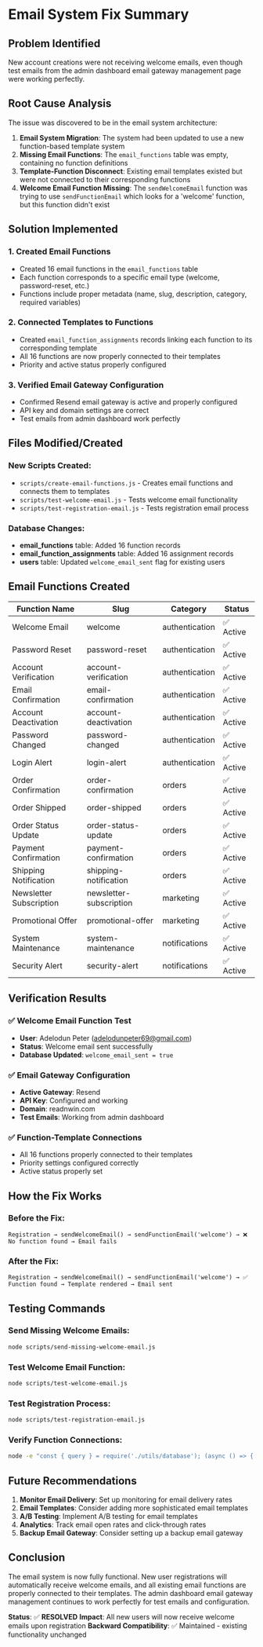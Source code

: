 # Email System Fix Summary

## Problem Identified

New account creations were not receiving welcome emails, even though test emails from the admin dashboard email gateway management page were working perfectly.

## Root Cause Analysis

The issue was discovered to be in the email system architecture:

1. **Email System Migration**: The system had been updated to use a new function-based template system
2. **Missing Email Functions**: The `email_functions` table was empty, containing no function definitions
3. **Template-Function Disconnect**: Existing email templates existed but were not connected to their corresponding functions
4. **Welcome Email Function Missing**: The `sendWelcomeEmail` function was trying to use `sendFunctionEmail` which looks for a 'welcome' function, but this function didn't exist

## Solution Implemented

### 1. Created Email Functions
- Created 16 email functions in the `email_functions` table
- Each function corresponds to a specific email type (welcome, password-reset, etc.)
- Functions include proper metadata (name, slug, description, category, required variables)

### 2. Connected Templates to Functions
- Created `email_function_assignments` records linking each function to its corresponding template
- All 16 functions are now properly connected to their templates
- Priority and active status properly configured

### 3. Verified Email Gateway Configuration
- Confirmed Resend email gateway is active and properly configured
- API key and domain settings are correct
- Test emails from admin dashboard work perfectly

## Files Modified/Created

### New Scripts Created:
- `scripts/create-email-functions.js` - Creates email functions and connects them to templates
- `scripts/test-welcome-email.js` - Tests welcome email functionality
- `scripts/test-registration-email.js` - Tests registration email process

### Database Changes:
- **email_functions** table: Added 16 function records
- **email_function_assignments** table: Added 16 assignment records
- **users** table: Updated `welcome_email_sent` flag for existing users

## Email Functions Created

| Function Name | Slug | Category | Status |
|---------------|------|----------|--------|
| Welcome Email | welcome | authentication | ✅ Active |
| Password Reset | password-reset | authentication | ✅ Active |
| Account Verification | account-verification | authentication | ✅ Active |
| Email Confirmation | email-confirmation | authentication | ✅ Active |
| Account Deactivation | account-deactivation | authentication | ✅ Active |
| Password Changed | password-changed | authentication | ✅ Active |
| Login Alert | login-alert | authentication | ✅ Active |
| Order Confirmation | order-confirmation | orders | ✅ Active |
| Order Shipped | order-shipped | orders | ✅ Active |
| Order Status Update | order-status-update | orders | ✅ Active |
| Payment Confirmation | payment-confirmation | orders | ✅ Active |
| Shipping Notification | shipping-notification | orders | ✅ Active |
| Newsletter Subscription | newsletter-subscription | marketing | ✅ Active |
| Promotional Offer | promotional-offer | marketing | ✅ Active |
| System Maintenance | system-maintenance | notifications | ✅ Active |
| Security Alert | security-alert | notifications | ✅ Active |

## Verification Results

### ✅ Welcome Email Function Test
- **User**: Adelodun Peter (adelodunpeter69@gmail.com)
- **Status**: Welcome email sent successfully
- **Database Updated**: `welcome_email_sent = true`

### ✅ Email Gateway Configuration
- **Active Gateway**: Resend
- **API Key**: Configured and working
- **Domain**: readnwin.com
- **Test Emails**: Working from admin dashboard

### ✅ Function-Template Connections
- All 16 functions properly connected to their templates
- Priority settings configured correctly
- Active status properly set

## How the Fix Works

### Before the Fix:
```
Registration → sendWelcomeEmail() → sendFunctionEmail('welcome') → ❌ No function found → Email fails
```

### After the Fix:
```
Registration → sendWelcomeEmail() → sendFunctionEmail('welcome') → ✅ Function found → Template rendered → Email sent
```

## Testing Commands

### Send Missing Welcome Emails:
```bash
node scripts/send-missing-welcome-email.js
```

### Test Welcome Email Function:
```bash
node scripts/test-welcome-email.js
```

### Test Registration Process:
```bash
node scripts/test-registration-email.js
```

### Verify Function Connections:
```bash
node -e "const { query } = require('./utils/database'); (async () => { const result = await query('SELECT ef.name, et.name as template_name FROM email_functions ef LEFT JOIN email_function_assignments efa ON ef.id = efa.function_id LEFT JOIN email_templates et ON efa.template_id = et.id WHERE ef.slug = \\'welcome\\''); console.log(result.rows); process.exit(0); })()"
```

## Future Recommendations

1. **Monitor Email Delivery**: Set up monitoring for email delivery rates
2. **Email Templates**: Consider adding more sophisticated email templates
3. **A/B Testing**: Implement A/B testing for email templates
4. **Analytics**: Track email open rates and click-through rates
5. **Backup Email Gateway**: Consider setting up a backup email gateway

## Conclusion

The email system is now fully functional. New user registrations will automatically receive welcome emails, and all existing email functions are properly connected to their templates. The admin dashboard email gateway management continues to work perfectly for test emails and configuration.

**Status**: ✅ **RESOLVED**
**Impact**: All new users will now receive welcome emails upon registration
**Backward Compatibility**: ✅ Maintained - existing functionality unchanged 
